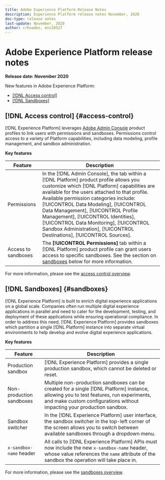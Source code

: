 ```yaml
---
title: Adobe Experience Platform Release Notes
description: Experience Platform release notes November, 2020
doc-type: release notes
last-update: November, 2020
author: crhoades, ens28527
---
```


# Adobe Experience Platform release notes 

**Release date: November 2020**

New features in Adobe Experience Platform:

- [[!DNL Access control]](#access-control)
- [[!DNL Sandboxes]](#sandboxes)

## [!DNL Access control] {#access-control}

[!DNL Experience Platform] leverages [Adobe Admin Console](https://adminconsole.adobe.com) product profiles to link users with permissions and sandboxes. Permissions control access to a variety of Platform capabilities, including data modeling, profile management, and sandbox administration.

**Key features**

|Feature | Description|
|--- | ---|
|Permissions | In the [!DNL Admin Console], the  tab within a [!DNL Platform] product profile allows you customize which [!DNL Platform] capabilities are available for the users attached to that profile. Available permission categories include: [!UICONTROL Data Modeling], [!UICONTROL Data Management], [!UICONTROL Profile Management], [!UICONTROL Identities], [!UICONTROL Data Monitoring], [!UICONTROL Sandbox Administration], [!UICONTROL Destinations], [!UICONTROL Sources].|
|Access to sandboxes | The **[!UICONTROL Permissions]** tab within a [!DNL Platform] product profile can grant users access to specific sandboxes. See the section on [sandboxes](#sandboxes) below for more information.|

For more information, please see the [access control overview](../../access-control/home.md).

## [!DNL Sandboxes] {#sandboxes}

[!DNL Experience Platform] is built to enrich digital experience applications on a global scale. Companies often run multiple digital experience applications in parallel and need to cater for the development, testing, and deployment of these applications while ensuring operational compliance. In order to address this need, [!DNL Experience Platform] provides sandboxes which partition a single [!DNL Platform] instance into separate virtual environments to help develop and evolve digital experience applications.

**Key features**

|Feature | Description|
|--- | ---|
|Production sandbox | [!DNL Experience Platform] provides a single production sandbox, which cannot be deleted or reset.|
|Non-production sandboxes | Multiple non-production sandboxes can be created for a single [!DNL Platform] instance, allowing you to test features, run experiments, and make custom configurations without impacting your production sandbox.|
|Sandbox switcher | In the [!DNL Experience Platform] user interface, the sandbox switcher in the top-left corner of the screen allows you to switch between available sandboxes through a dropdown menu.|
|`x-sandbox-name` header | All calls to [!DNL Experience Platform] APIs must now include the new `x-sandbox-name` header, whose value references the `name` attribute of the sandbox the operation will take place in.|

For more information, please see the [sandboxes overview](../../sandboxes/home.md).